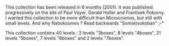 This collection has been released in 6 months (2001). It was published progressively on the site of Paul Voyer, Gerald Holler and Frantisek Pokorny.  I wanted this collection to be more difficult than Microcosmos, but still with small levels.  And why Nabokosmos ? Read backwards "Som(e)sokoban" ;-° 

This collection contains 40 levels : 2 levels "3boxes", 8 levels "4boxes", 21 levels "5boxes",  7 levels "6boxes" and 2 levels "7boxes".
